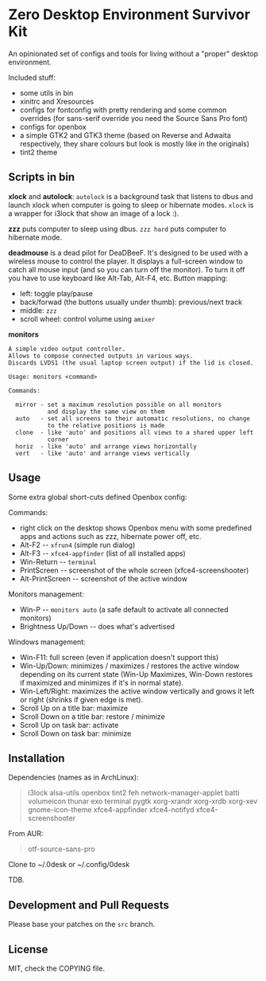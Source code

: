 # Zero Desktop Environment Survivor Kit

An opinionated set of configs and tools for living without a "proper" desktop environment.

Included stuff:

- some utils in bin
- xinitrc and Xresources
- configs for fontconfig with pretty rendering and some common overrides (for sans-serif override you need the Source Sans Pro font)
- configs for openbox
- a simple GTK2 and GTK3 theme (based on Reverse and Adwaita respectively, they share colours but look is mostly like in the originals)
- tint2 theme

## Scripts in bin

**xlock** and **autolock**: `autolock` is a background task that listens to dbus and launch xlock when computer is going to sleep or hibernate modes. `xlock` is a wrapper for i3lock that show an image of a lock :).

**zzz** puts computer to sleep using dbus. `zzz hard` puts computer to hibernate mode.

**deadmouse** is a dead pilot for DeaDBeeF.
It's designed to be used with a wireless mouse to control the player.
It displays a full-screen window to catch all mouse input (and so you can turn off the monitor).
To turn it off you have to use keyboard like Alt-Tab, Alt-F4, etc.
Button mapping:

- left: toggle play/pause
- back/forwad (the buttons usually under thumb): previous/next track
- middle: `zzz`
- scroll wheel: control volume using `amixer`

**monitors**

    A simple video output controller.
    Allows to compose connected outputs in various ways.
    Discards LVDS1 (the usual laptop screen output) if the lid is closed.

    Usage: monitors <command>

    Commands:

      mirror - set a maximum resolution possible on all monitors
               and display the same view on them
      auto   - set all screens to their automatic resolutions, no change
               to the relative positions is made
      clone  - like 'auto' and positions all views to a shared upper left
               corner
      horiz  - like 'auto' and arrange views horizontally
      vert   - like 'auto' and arrange views vertically

## Usage

Some extra global short-cuts defined Openbox config:

Commands:

- right click on the desktop shows Openbox menu with some predefined apps and actions such as zzz, hibernate power off, etc.
- Alt-F2 -- `xfrun4` (simple run dialog)
- Alt-F3 -- `xfce4-appfinder` (list of all installed apps)
- Win-Return -- `terminal`
- PrintScreen -- screenshot of the whole screen (xfce4-screenshooter)
- Alt-PrintScreen -- screenshot of the active window

Monitors management:

- Win-P -- `monitors auto` (a safe default to activate all connected monitors)
- Brightness Up/Down -- does what's advertised

Windows management:

- Win-F11: full screen (even if application doesn't support this)
- Win-Up/Down: minimizes / maximizes / restores the active window depending on its current state (Win-Up Maximizes, Win-Down restores if maximized and minimizes if it's in normal state).
- Win-Left/Right: maximizes the active window vertically and grows it left or right (shrinks if given edge is met).
- Scroll Up on a title bar: maximize
- Scroll Down on a title bar: restore / minimize
- Scroll Up on task bar: activate
- Scroll Down on task bar: minimize

## Installation

Dependencies (names as in ArchLinux):

> i3lock alsa-utils openbox tint2 feh network-manager-applet batti volumeicon thunar exo terminal pygtk xorg-xrandr xorg-xrdb xorg-xev gnome-icon-theme xfce4-appfinder xfce4-notifyd xfce4-screenshooter

From AUR:

> otf-source-sans-pro

Clone to ~/.0desk or ~/.config/0desk

TDB.

## Development and Pull Requests

Please base your patches on the `src` branch.

## License

MIT, check the COPYING file.
